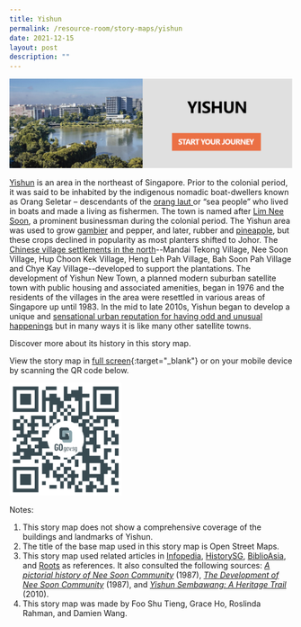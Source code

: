 ```yaml
---
title: Yishun
permalink: /resource-room/story-maps/yishun
date: 2021-12-15
layout: post
description: ""
---
```

[![Alt text for image on Isomer site](/images/storymap-image-yishun.jpg)](https://nlb.geoicon.com/spatialdiscovery/storymaps/yishun/index.html)

[Yishun](https://eresources.nlb.gov.sg/infopedia/articles/SIP_363_2005-01-18.html) is an area in the northeast of Singapore. Prior to the colonial period, it was said to be inhabited by the indigenous nomadic boat-dwellers known as Orang Seletar – descendants of the [orang ](https://eresources.nlb.gov.sg/infopedia/articles/SIP_551_2005-01-09.html)[laut](https://eresources.nlb.gov.sg/infopedia/articles/SIP_551_2005-01-09.html)[ ](https://eresources.nlb.gov.sg/infopedia/articles/SIP_551_2005-01-09.html)or “sea people” who lived in boats and made a living as fishermen. The town is named after [Lim Nee Soon](https://eresources.nlb.gov.sg/infopedia/articles/SIP_526__2009-01-07.html), a prominent businessman during the colonial period. The Yishun area was used to grow [gambier](https://eresources.nlb.gov.sg/infopedia/articles/SIP_337_2005-01-03.html) and pepper, and later, rubber and [pineapple](https://eresources.nlb.gov.sg/infopedia/articles/SIP_206_2005-01-09.html), but these crops declined in popularity as most planters shifted to Johor. The [Chinese village settlements in the north](https://eresources.nlb.gov.sg/infopedia/articles/SIP_385_2011-01-07.html)--Mandai Tekong Village, Nee Soon Village, Hup Choon Kek Village, Heng Leh Pah Village, Bah Soon Pah Village and Chye Kay Village--developed to support the plantations. The development of Yishun New Town, a planned modern suburban satellite town with public housing and associated amenities, began in 1976 and the residents of the villages in the area were resettled in various areas of Singapore up until 1983. In the mid to late 2010s, Yishun began to develop a unique and [sensational urban reputation for having odd and unusual happenings](https://www.roots.gov.sg/stories-landing/stories/yishun-the-odd-and-ordinary/story) but in many ways it is like many other satellite towns. 

Discover more about its history in this story map.

View the story map in [full screen](https://nlb.geoicon.com/spatialdiscovery/storymaps/yishun/index.html){:target="_blank"} or on your mobile device by scanning the QR code below.

<img src="/images/qr-code-storymap-yishun.png" alt="qr-code-storymap-yishun" style="width:200px;" />

Notes:

1. This story map does not show a comprehensive coverage of the buildings and landmarks of Yishun.
2. The title of the base map used in this story map is Open Street Maps.
3. This story map used related articles in [Infopedia](https://eresources.nlb.gov.sg/infopedia/), [HistorySG](http://eresources.nlb.gov.sg/history), [BiblioAsia](https://www.nlb.gov.sg/Browse/BiblioAsia.aspx), and [Roots](https://www.roots.sg/) as references. It also consulted the following sources: *[A pictorial history of Nee Soon Community](http://eservice.nlb.gov.sg/item_holding.aspx?bid=200063229)* (1987), *[The Development of Nee Soon Community](https://eresources.nlb.gov.sg/printheritage/detail/42d4dfc3-9cbc-4f38-b8ee-5ca1346f4eb7.aspx 
   )* (1987), and *[Yishun Sembawang: A Heritage Trail](http://eservice.nlb.gov.sg/item_holding.aspx?bid=14311322
   )* (2010).
4. This story map was made by Foo Shu Tieng, Grace Ho, Roslinda Rahman, and Damien Wang.